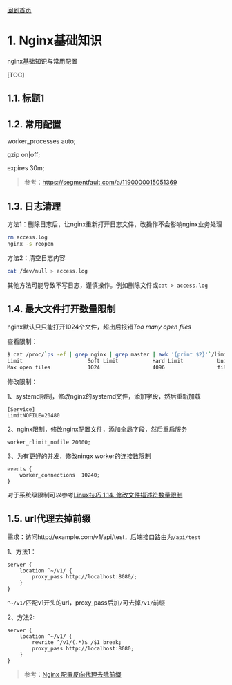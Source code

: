 [回到首页](../README.md)

# 1. Nginx基础知识

nginx基础知识与常用配置

[TOC]

## 1.1. 标题1

## 1.2. 常用配置

worker_processes auto;

gzip on|off;

expires 30m;

> 参考：https://segmentfault.com/a/1190000015051369

## 1.3. 日志清理

方法1：删除日志后，让nginx重新打开日志文件，改操作不会影响nginx业务处理

```bash
rm access.log
nginx -s reopen
```

方法2：清空日志内容

```bash
cat /dev/null > access.log
```

其他方法可能导致不写日志，谨慎操作。例如删除文件或`cat > access.log`

## 1.4. 最大文件打开数量限制

nginx默认只只能打开1024个文件，超出后报错*Too many open files*

查看限制：

```bash
$ cat /proc/`ps -ef | grep nginx | grep master | awk '{print $2}'`/limits | grep -E "^Limit|open files"
Limit                     Soft Limit           Hard Limit           Units     
Max open files            1024                 4096                 files
```

修改限制：

1、systemd限制，修改nginx的systemd文件，添加字段，然后重新加载

```
[Service]
LimitNOFILE=20480
```

2、nginx限制，修改nginx配置文件，添加全局字段，然后重启服务

```
worker_rlimit_nofile 20000;
```

3、为有更好的并发，修改ningx worker的连接数限制

```
events {
    worker_connections  10240;
}
```

对于系统级限制可以参考[Linux技巧 1.14. 修改文件描述符数量限制](./linux-sills.md)

## 1.5. url代理去掉前缀

需求：访问http://example.com/v1/api/test，后端接口路由为`/api/test`

1、方法1：

```
server {
    location ^~/v1/ {
    	proxy_pass http://localhost:8080/;
    }
}
```

`^~/v1/`匹配v1开头的url，proxy_pass后加`/`可去掉`/v1/`前缀

2、方法2:

```
server {
    location ^~/v1/ {
    	rewrite ^/v1/(.*)$ /$1 break;
    	proxy_pass http://localhost:8080;
    }
}
```

> 参考：[Nginx 配置反向代理去除前缀](https://segmentfault.com/a/1190000037601092)
